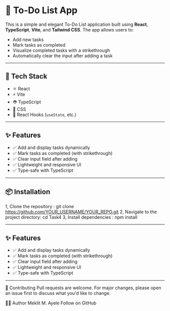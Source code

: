 # 📝 To-Do List App

This is a simple and elegant To-Do List application built using **React**, **TypeScript**, **Vite**, and **Tailwind CSS**. The app allows users to:

- Add new tasks
- Mark tasks as completed
- Visualize completed tasks with a strikethrough
- Automatically clear the input after adding a task

---

## 🚀 Tech Stack

- ⚛️ React
- ⚡ Vite
- ⛑️ TypeScript
- 💨 CSS
- 🧠 React Hooks (`useState`, etc.)

---

## ✨ Features

- ✅ Add and display tasks dynamically
- ✅ Mark tasks as completed (with strikethrough)
- ✅ Clear input field after adding
- ✅ Lightweight and responsive UI
- ✅ Type-safe with TypeScript

---

## 📦 Installation
1, Clone the repository : git clone https://github.com/YOUR_USERNAME/YOUR_REPO.git
2, Navigate to the project directory: cd Task4
3, Install dependencies : npm install

---

## ✨ Features

- ✅ Add and display tasks dynamically
- ✅ Mark tasks as completed (with strikethrough)
- ✅ Clear input field after adding
- ✅ Lightweight and responsive UI
- ✅ Type-safe with TypeScript

---

🤝 Contributing
Pull requests are welcome. For major changes, please open an issue first to discuss what you'd like to change.

🙋‍♀️ Author
Meklit M. Ayele
Follow on GitHub
